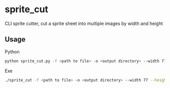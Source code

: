 # sprite_cut

CLI sprite cutter, cut a sprite sheet into multiple images by width and height

## Usage

Python

```bash
python sprite_cut.py -f <path to file> -o <output directory> --width 77 --height 69
```

Exe

```bash
./sprite_cut -f <path to file> -o <output directory> --width 77 --height 69
```
